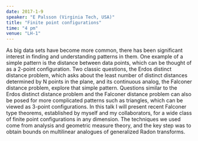 ```yaml
---
date: 2017-1-9
speaker: "E Palsson (Virginia Tech, USA)"
title: "Finite point configurations"
time: "4 pm" 
venue: "LH-1"
---
```

As big data sets have become more common, there has been significant interest in finding and understanding patterns in them. One example of a simple pattern is the distance between data points, which can be thought of as a 2-point configuration. Two classic questions, the Erdos distinct distance problem, which asks about the least number of distinct distances determined by N points in the plane, and its continuous analog, the Falconer distance problem, explore that simple pattern. Questions similar to the Erdos distinct distance problem and the Falconer distance problem can also be posed for more complicated patterns such as triangles, which can be viewed as 3-point configurations. In this talk I will present recent Falconer type theorems, established by myself and my collaborators, for a wide class of finite point configurations in any dimension. The techniques we used come from analysis and geometric measure theory, and the key step was to obtain bounds on multilinear analogues of generalized Radon transforms.
